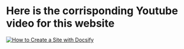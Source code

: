 # Here is the corrisponding Youtube video for this website

[![How to Create a Site with Docsify](http://img.youtube.com/vi/Wn-vx4zt-eI&ab_channel=JaredRice/0.jpg)](https://www.youtube.com/watch?v=Wn-vx4zt-eI&ab_channel=JaredRice)
